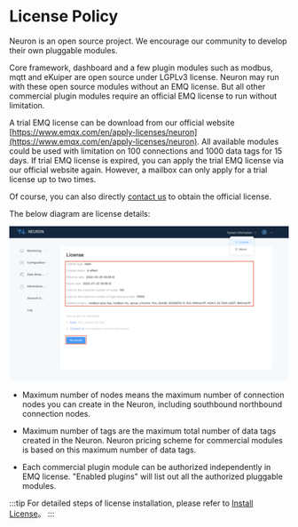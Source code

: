 # License Policy

Neuron is an open source project. We encourage our community to develop their own pluggable modules.

Core framework, dashboard and a few plugin modules such as modbus, mqtt and eKuiper are open source under LGPLv3 license. Neuron may run with these open source modules without an EMQ license. But all other commercial plugin modules require an official EMQ license to run without limitation.

A trial EMQ license can be download from our official website [https://www.emqx.com/en/apply-licenses/neuron](https://www.emqx.com/en/apply-licenses/neuron). All available modules could be used with limitation on 100 connections and 1000 data tags for 15 days. If trial EMQ license is expired, you can apply the trial EMQ license via our official website again. However, a mailbox can only apply for a trial license up to two times.

Of course, you can also directly [contact us](https://www.emqx.com/en/contact?product=neuron) to obtain the official license.

The below diagram are license details:

![license](../getting-started/assets/license.png)

* Maximum number of nodes means the maximum number of connection nodes you can create in the Neuron, including southbound northbound connection nodes.

* Maximum number of tags are the maximum total number of data tags created in the Neuron. Neuron pricing scheme for commercial modules is based on this maximum number of data tags.

* Each commercial plugin module can be authorized independently in EMQ license. "Enabled plugins" will list out all the authorized pluggable modules.

:::tip
For detailed steps of license installation, please refer to [Install License](../console-management/license-installation.md)。
:::
